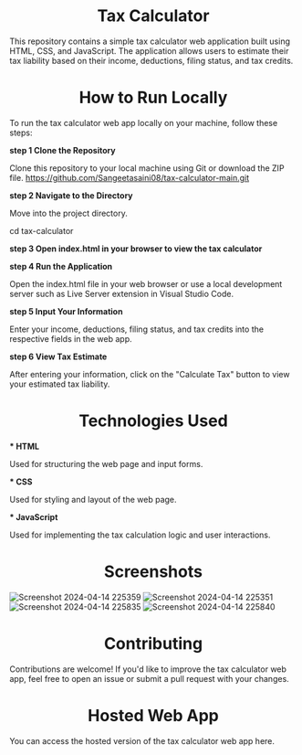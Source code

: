 **<h1 align="center" id="title">Tax Calculator </h1>**
<p>This repository contains a simple tax calculator web application built using HTML, CSS, and JavaScript. The application allows users to estimate their tax liability based on their income, deductions, filing status, and tax credits.</p>

**<h1 align="center" id="title">How to Run Locally</h1>**
<p>To run the tax calculator web app locally on your machine, follow these steps:</p>

**<p> step 1 Clone the Repository</p>**
  Clone this repository to your local machine using Git or download the ZIP file.
   https://github.com/Sangeetasaini08/tax-calculator-main.git
**<p> step 2 Navigate to the Directory </p>**
Move into the project directory.

cd tax-calculator

**<p> step 3 Open index.html in your browser to view the tax calculator </p>**


**<p> step 4 Run the Application</p>**
Open the index.html file in your web browser or use a local development server such as Live Server extension in Visual Studio Code.

**<p> step 5 Input Your Information</p>**
Enter your income, deductions, filing status, and tax credits into the respective fields in the web app.

**<p> step 6 View Tax Estimate</p>**
After entering your information, click on the "Calculate Tax" button to view your estimated tax liability.

**<h1 align="center" id="title">Technologies Used</h1>**
**<p> * HTML</p>** Used for structuring the web page and input forms.
**<p> * CSS</P>** Used for styling and layout of the web page.
**<p> * JavaScript</p>** Used for implementing the tax calculation logic and user interactions.

**<h1 align="center" id="title"> Screenshots</h1>**
 ![Screenshot 2024-04-14 225359](https://github.com/Sangeetasaini08/tax-calculator-main/assets/167005226/7a0b72d6-bf57-40df-a0c9-017c9b2ce3ce)
![Screenshot 2024-04-14 225351](https://github.com/Sangeetasaini08/tax-calculator-main/assets/167005226/494b7517-852d-4e83-8e85-e1260883ecf4)
![Screenshot 2024-04-14 225835](https://github.com/Sangeetasaini08/tax-calculator-main/assets/167005226/2b2ea3eb-9653-447e-a8c9-33b0918f0bd6)
![Screenshot 2024-04-14 225840](https://github.com/Sangeetasaini08/tax-calculator-main/assets/167005226/d3d05400-21cf-489a-b05e-d457e2ad7137)



**<h1 align="center" id="title"> Contributing </h1>**
Contributions are welcome! If you'd like to improve the tax calculator web app, feel free to open an issue or submit a pull request with your changes.

**<h1 align= "center" id = "title"> Hosted Web App </h1>**
You can access the hosted version of the tax calculator web app here.


